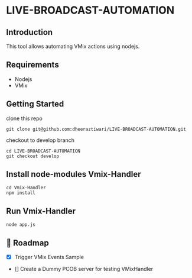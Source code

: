 # LIVE-BROADCAST-AUTOMATION

## Introduction
This tool allows automating VMix actions using nodejs.

## Requirements
- Nodejs
- VMix

## Getting Started 
clone this repo 
```
git clone git@github.com:dheeraztiwari/LIVE-BROADCAST-AUTOMATION.git
```
checkout to develop branch
```
cd LIVE-BROADCAST-AUTOMATION 
git checkout develop
```

## Install node-modules Vmix-Handler
```
cd Vmix-Handler
npm install
```
## Run Vmix-Handler
```
node app.js
```

<!-- Roadmap -->
## :compass: Roadmap

* [x] Trigger VMix Events Sample
* [] Create a Dummy PCOB server for testing VMixHandler